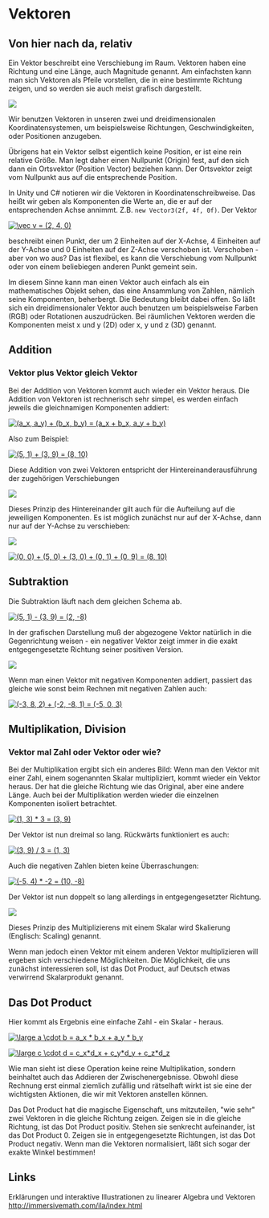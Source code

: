 Vektoren
========

Von hier nach da, relativ
-------------------------

Ein Vektor beschreibt eine Verschiebung im Raum. Vektoren haben eine Richtung und eine Länge, auch Magnitude genannt.
Am einfachsten kann man sich Vektoren als Pfeile vorstellen, die in eine bestimmte Richtung zeigen, und so werden sie auch meist grafisch dargestellt.

<img src="https://cdn.rawgit.com/jiDOK/FQ1Wiki/master/VectorsSVG/Vektoren01.svg">

Wir benutzen Vektoren in unseren zwei und dreidimensionalen Koordinatensystemen, um beispielsweise Richtungen, Geschwindigkeiten, oder Positionen anzugeben.

Übrigens hat ein Vektor selbst eigentlich keine Position, er ist eine rein relative Größe. Man legt daher einen Nullpunkt (Origin) fest, auf den sich dann ein Ortsvektor (Position Vector) beziehen kann. Der Ortsvektor zeigt vom Nullpunkt aus auf die entsprechende Position.

In Unity und C# notieren wir die Vektoren in Koordinatenschreibweise. Das heißt wir geben als Komponenten die Werte an, die er auf der entsprechenden Achse annimmt. Z.B. `new Vector3(2f, 4f, 0f)`. Der Vektor 

<a href="https://www.codecogs.com/eqnedit.php?latex=\vec&space;v&space;=&space;(2,&space;4,&space;0)" target="_blank"><img src="https://latex.codecogs.com/svg.latex?\vec&space;v&space;=&space;(2,&space;4,&space;0)" title="\vec v = (2, 4, 0)" /></a> 

beschreibt einen Punkt, der um 2 Einheiten auf der X-Achse, 4 Einheiten auf der Y-Achse und 0 Einheiten auf der Z-Achse verschoben ist. Verschoben - aber von wo aus? Das ist flexibel, es kann die Verschiebung vom Nullpunkt oder von einem beliebiegen anderen Punkt gemeint sein.

Im diesem Sinne kann man einen Vektor auch einfach als ein mathematisches Objekt sehen, das eine Ansammlung von Zahlen, nämlich seine Komponenten, beherbergt. Die Bedeutung bleibt dabei offen. So läßt sich ein dreidimensionaler Vektor auch benutzen um beispielsweise Farben (RGB) oder Rotationen auszudrücken. Bei räumlichen Vektoren werden die Komponenten meist x und y (2D) oder x, y und z (3D) genannt.

Addition
--------

### Vektor plus Vektor gleich Vektor

Bei der Addition von Vektoren kommt auch wieder ein Vektor heraus. Die Addition von Vektoren ist rechnerisch sehr simpel, es werden einfach jeweils die gleichnamigen Komponenten addiert:


<a href="https://www.codecogs.com/eqnedit.php?latex=(a_x,&space;a_y)&space;&plus;&space;(b_x,&space;b_y)&space;=&space;(a_x&space;&plus;&space;b_x,&space;a_y&space;&plus;&space;b_y)" target="_blank"><img src="https://latex.codecogs.com/svg.latex?(a_x,&space;a_y)&space;&plus;&space;(b_x,&space;b_y)&space;=&space;(a_x&space;&plus;&space;b_x,&space;a_y&space;&plus;&space;b_y)" title="(a_x, a_y) + (b_x, b_y) = (a_x + b_x, a_y + b_y)" /></a>


Also zum Beispiel:

<a href="https://www.codecogs.com/eqnedit.php?latex=(5,&space;1)&space;&plus;&space;(3,&space;9)&space;=&space;(8,&space;10)" target="_blank"><img src="https://latex.codecogs.com/svg.latex?(5,&space;1)&space;&plus;&space;(3,&space;9)&space;=&space;(8,&space;10)" title="(5, 1) + (3, 9) = (8, 10)" /></a>

Diese Addition von zwei Vektoren entspricht der Hintereinanderausführung der zugehörigen Verschiebungen

<img src="https://cdn.rawgit.com/jiDOK/FQ1Wiki/master/VectorsSVG/Vektoren02.svg">

Dieses Prinzip des Hintereinander gilt auch für die Aufteilung auf die jeweiligen Komponenten. Es ist möglich zunächst nur auf der X-Achse, dann nur auf der Y-Achse zu verschieben:

<img src="https://cdn.rawgit.com/jiDOK/FQ1Wiki/master/VectorsSVG/Vektoren04.svg">

<a href="https://www.codecogs.com/eqnedit.php?latex=(0,&space;0)&space;&plus;&space;(5,&space;0)&space;&plus;&space;(3,&space;0)&space;&plus;&space;(0,&space;1)&space;&plus;&space;(0,&space;9)&space;=&space;(8,&space;10)" target="_blank"><img src="https://latex.codecogs.com/svg.latex?(0,&space;0)&space;&plus;&space;(5,&space;0)&space;&plus;&space;(3,&space;0)&space;&plus;&space;(0,&space;1)&space;&plus;&space;(0,&space;9)&space;=&space;(8,&space;10)" title="(0, 0) + (5, 0) + (3, 0) + (0, 1) + (0, 9) = (8, 10)" /></a>

Subtraktion
-----------

Die Subtraktion läuft nach dem gleichen Schema ab.

<a href="https://www.codecogs.com/eqnedit.php?latex=(5,&space;1)&space;-&space;(3,&space;9)&space;=&space;(2,&space;-8)" target="_blank"><img src="https://latex.codecogs.com/svg.latex?(5,&space;1)&space;-&space;(3,&space;9)&space;=&space;(2,&space;-8)" title="(5, 1) - (3, 9) = (2, -8)" /></a>

In der grafischen Darstellung muß der abgezogene Vektor natürlich in die Gegenrichtung weisen -  ein negativer Vektor zeigt immer in die exakt entgegengesetzte Richtung seiner positiven Version.

<img src="https://cdn.rawgit.com/jiDOK/FQ1Wiki/master/VectorsSVG/Vektoren03.svg">

Wenn man einen Vektor mit negativen Komponenten addiert, passiert das gleiche wie sonst beim Rechnen mit negativen Zahlen auch:

<a href="https://www.codecogs.com/eqnedit.php?latex=(-3,&space;8,&space;2)&space;&plus;&space;(-2,&space;-8,&space;1)&space;=&space;(-5,&space;0,&space;3)" target="_blank"><img src="https://latex.codecogs.com/svg.latex?(-3,&space;8,&space;2)&space;&plus;&space;(-2,&space;-8,&space;1)&space;=&space;(-5,&space;0,&space;3)" title="(-3, 8, 2) + (-2, -8, 1) = (-5, 0, 3)" /></a>

Multiplikation, Division
------------------------

### Vektor mal Zahl oder Vektor oder wie?

Bei der Multiplikation ergibt sich ein anderes Bild: Wenn man den Vektor mit einer Zahl, einem sogenannten Skalar multipliziert, kommt wieder ein Vektor heraus. Der hat die gleiche Richtung wie das Original, aber eine andere Länge. Auch bei der Multiplikation werden wieder die einzelnen Komponenten isoliert betrachtet.

<a href="https://www.codecogs.com/eqnedit.php?latex=(1,&space;3)&space;*&space;3&space;=&space;(3,&space;9)" target="_blank"><img src="https://latex.codecogs.com/svg.latex?(1,&space;3)&space;*&space;3&space;=&space;(3,&space;9)" title="(1, 3) * 3 = (3, 9)" /></a>

Der Vektor ist nun dreimal so lang.
Rückwärts funktioniert es auch:

<a href="https://www.codecogs.com/eqnedit.php?latex=(3,&space;9)&space;/&space;3&space;=&space;(1,&space;3)" target="_blank"><img src="https://latex.codecogs.com/svg.latex?(3,&space;9)&space;/&space;3&space;=&space;(1,&space;3)" title="(3, 9) / 3 = (1, 3)" /></a>

Auch die negativen Zahlen bieten keine Überraschungen:

<a href="https://www.codecogs.com/eqnedit.php?latex=(-5,&space;4)&space;*&space;-2&space;=&space;(10,&space;-8)" target="_blank"><img src="https://latex.codecogs.com/svg.latex?(-5,&space;4)&space;*&space;-2&space;=&space;(10,&space;-8)" title="(-5, 4) * -2 = (10, -8)" /></a>

Der Vektor ist nun doppelt so lang allerdings in entgegengesetzter Richtung.

<img src="https://cdn.rawgit.com/jiDOK/FQ1Wiki/master/VectorsSVG/Vektoren05.svg">

Dieses Prinzip des Multiplizierens mit einem Skalar wird Skalierung (Englisch: Scaling) genannt.

Wenn man jedoch einen Vektor mit einem anderen Vektor multiplizieren will ergeben sich verschiedene Möglichkeiten.
Die Möglichkeit, die uns zunächst interessieren soll, ist das Dot Product, auf Deutsch etwas verwirrend Skalarprodukt genannt. 

Das Dot Product
---------------

Hier kommt als Ergebnis eine einfache Zahl - ein Skalar - heraus.

<a href="https://www.codecogs.com/eqnedit.php?latex=\large&space;a&space;\cdot&space;b&space;=&space;a_x&space;*&space;b_x&space;&plus;&space;a_y&space;*&space;b_y" target="_blank"><img src="https://latex.codecogs.com/svg.latex?\large&space;a&space;\cdot&space;b&space;=&space;a_x&space;*&space;b_x&space;&plus;&space;a_y&space;*&space;b_y" title="\large a \cdot b = a_x * b_x + a_y * b_y" /></a>

<a href="https://www.codecogs.com/eqnedit.php?latex=\large&space;c&space;\cdot&space;d&space;=&space;c_x*d_x&space;&plus;&space;c_y*d_y&space;&plus;&space;c_z*d_z" target="_blank"><img src="https://latex.codecogs.com/svg.latex?\large&space;c&space;\cdot&space;d&space;=&space;c_x*d_x&space;&plus;&space;c_y*d_y&space;&plus;&space;c_z*d_z" title="\large c \cdot d = c_x*d_x + c_y*d_y + c_z*d_z" /></a>

Wie man sieht ist diese Operation keine reine Multiplikation, sondern beinhaltet auch das Addieren der Zwischenergebnisse.
Obwohl diese Rechnung erst einmal ziemlich zufällig und rätselhaft wirkt ist sie eine der wichtigsten Aktionen, die wir mit Vektoren anstellen können.

Das Dot Product hat die magische Eigenschaft, uns mitzuteilen, "wie sehr" zwei Vektoren in die gleiche Richtung zeigen. Zeigen sie in die gleiche Richtung, ist das Dot Product positiv. Stehen sie senkrecht aufeinander, ist das Dot Product 0. Zeigen sie in entgegengesetzte Richtungen, ist das Dot Product negativ. Wenn man die Vektoren normalisiert, läßt sich sogar der exakte Winkel bestimmen!

Links
-----
Erklärungen und interaktive Illustrationen zu linearer Algebra und Vektoren<br>
http://immersivemath.com/ila/index.html
